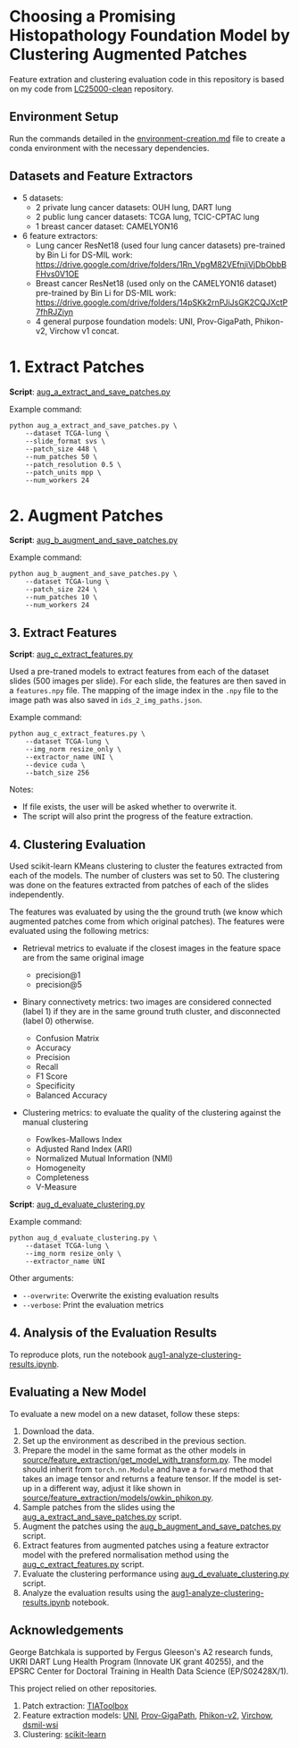 # Choosing a Promising Histopathology Foundation Model by Clustering Augmented Patches

Feature extration and clustering evaluation code in this repository is based on my code from [LC25000-clean](https://github.com/GeorgeBatch/LC25000-clean) repository.

## Environment Setup

Run the commands detailed in the [environment-creation.md](./environment-creation.md) file to create a conda environment with the necessary dependencies.

## Datasets and Feature Extractors

* 5 datasets:
  * 2 private lung cancer datasets: OUH lung, DART lung
  * 2 public lung cancer datasets: TCGA lung, TCIC-CPTAC lung
  * 1 breast cancer dataset: CAMELYON16
* 6 feature extractors:
  * Lung cancer ResNet18 (used four lung cancer datasets) pre-trained by Bin Li for DS-MIL work: https://drive.google.com/drive/folders/1Rn_VpgM82VEfnjiVjDbObbBFHvs0V1OE
  * Breast cancer ResNet18 (used only on the CAMELYON16 dataset) pre-trained by Bin Li for DS-MIL work: https://drive.google.com/drive/folders/14pSKk2rnPJiJsGK2CQJXctP7fhRJZiyn
  * 4 general purpose foundation models: UNI, Prov-GigaPath, Phikon-v2, Virchow v1 concat.

# 1. Extract Patches

**Script**: [aug_a_extract_and_save_patches.py](./aug_a_extract_and_save_patches.py)

Example command:
```shell
python aug_a_extract_and_save_patches.py \
    --dataset TCGA-lung \
    --slide_format svs \
    --patch_size 448 \
    --num_patches 50 \
    --patch_resolution 0.5 \
    --patch_units mpp \
    --num_workers 24
```

# 2. Augment Patches

**Script**: [aug_b_augment_and_save_patches.py](./aug_b_augment_and_save_patches.py)

Example command:
```shell
python aug_b_augment_and_save_patches.py \
    --dataset TCGA-lung \
    --patch_size 224 \
    --num_patches 10 \
    --num_workers 24
```

## 3. Extract Features

**Script**: [aug_c_extract_features.py](./aug_c_extract_features.py)

Used a pre-traned models to extract features from each of the dataset slides (500 images per slide). For each slide, the features are then saved in a `features.npy` file. The mapping of the image index in the `.npy` file to the image path was also saved in `ids_2_img_paths.json`.

Example command:
```shell
python aug_c_extract_features.py \
    --dataset TCGA-lung \
    --img_norm resize_only \
    --extractor_name UNI \
    --device cuda \
    --batch_size 256
```

Notes:
* If file exists, the user will be asked whether to overwrite it.
* The script will also print the progress of the feature extraction.

## 4. Clustering Evaluation

Used scikit-learn KMeans clustering to cluster the features extracted from each of the models. The number of clusters was set to 50. The clustering was done on the features extracted from patches of each of the slides independently.

The features was evaluated by using the the ground truth (we know which augmented patches come from which original patches). The features were evaluated using the following metrics:

* Retrieval metrics to evaluate if the closest images in the feature space are from the same original image
    - precision@1
    - precision@5

* Binary connectivety metrics: two images are considered connected (label 1) if they are in the same ground truth cluster, and disconnected (label 0) otherwise.
    - Confusion Matrix
    - Accuracy
    - Precision
    - Recall
    - F1 Score
    - Specificity
    - Balanced Accuracy

* Clustering metrics: to evaluate the quality of the clustering against the manual clustering
    - Fowlkes-Mallows Index
    - Adjusted Rand Index (ARI)
    - Normalized Mutual Information (NMI)
    - Homogeneity
    - Completeness
    - V-Measure

**Script**: [aug_d_evaluate_clustering.py](./aug_d_evaluate_clustering.py)

Example command:
```shell
python aug_d_evaluate_clustering.py \
    --dataset TCGA-lung \
    --img_norm resize_only \
    --extractor_name UNI
``` 

Other arguments:
- `--overwrite`: Overwrite the existing evaluation results
- `--verbose`: Print the evaluation metrics


## 4. Analysis of the Evaluation Results

To reproduce plots, run the notebook [aug1-analyze-clustering-results.ipynb](./aug1-analyze-clustering-results.ipynb).


## Evaluating a New Model

To evaluate a new model on a new dataset, follow these steps:

1. Download the data.
2. Set up the environment as described in the previous section.
3. Prepare the model in the same format as the other models in [source/feature_extraction/get_model_with_transform.py](./source/feature_extraction/get_model_with_transform.py). The model should inherit from `torch.nn.Module` and have a `forward` method that takes an image tensor and returns a feature tensor. If the model is set-up in a different way, adjust it like shown in [source/feature_extraction/models/owkin_phikon.py](./source/feature_extraction/models/owkin_phikon.py).
4. Sample patches from the slides using the [aug_a_extract_and_save_patches.py](./aug_a_extract_and_save_patches.py) script.
5. Augment the patches using the [aug_b_augment_and_save_patches.py](./aug_b_augment_and_save_patches.py) script.
6. Extract features from augmented patches using a feature extractor model with the prefered normalisation method using the [aug_c_extract_features.py](./aug_c_extract_features.py) script.
7. Evaluate the clustering performance using [aug_d_evaluate_clustering.py](./aug_d_evaluate_clustering.py) script.
8. Analyze the evaluation results using the [aug1-analyze-clustering-results.ipynb](./aug1-analyze-clustering-results.ipynb) notebook.

## Acknowledgements

George Batchkala is supported by Fergus Gleeson's A2 research funds, UKRI DART Lung Health Program (Innovate UK grant 40255), and the EPSRC Center for Doctoral Training in Health Data Science (EP/S02428X/1).

This project relied on other repositories.
1. Patch extraction: [TIAToolbox](https://github.com/TissueImageAnalytics/tiatoolbox)
2. Feature extraction models: [UNI](https://github.com/mahmoodlab/UNI/), [Prov-GigaPath](https://github.com/prov-gigapath/prov-gigapath), [Phikon-v2](https://huggingface.co/owkin/phikon-v2), [Virchow](https://huggingface.co/paige-ai/Virchow), [dsmil-wsi](https://github.com/binli123/dsmil-wsi)
3. Clustering: [scikit-learn](https://github.com/scikit-learn/scikit-learn)

